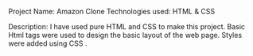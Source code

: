 Project Name: Amazon Clone
Technologies used: HTML & CSS

Description:
I have used pure HTML and CSS to make this project. Basic Html tags were used to design the basic layout of the web page.
Styles were added using CSS .
